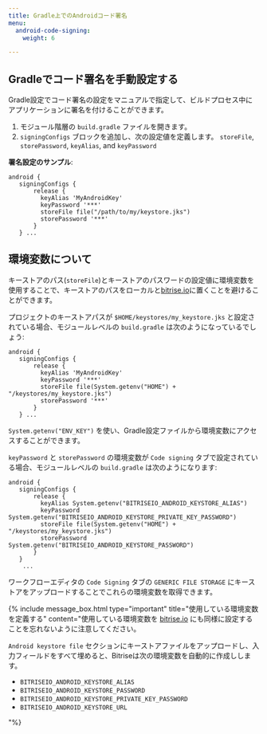 ```yaml
---
title: Gradle上でのAndroidコード署名
menu:
  android-code-signing:
    weight: 6

---
```

## Gradleでコード署名を手動設定する

Gradle設定でコード署名の設定をマニュアルで指定して、ビルドプロセス中にアプリケーションに署名を付けることができます。

1. モジュール階層の `build.gradle` ファイルを開きます。
2. `signingConfigs` ブロックを追加し、次の設定値を定義します。
   `storeFile`, `storePassword`, `keyAlias`, and `keyPassword`

**署名設定のサンプル**:

    android {
       signingConfigs {
       	   release {
           	 keyAlias 'MyAndroidKey'
             keyPassword '***'
             storeFile file("/path/to/my/keystore.jks")
             storePassword '***'
           }
       } ...

## 環境変数について

キーストアのパス(`storeFile`)とキーストアのパスワードの設定値に環境変数を使用することで、キーストアのパスをローカルと[bitrise.io](https://www.bitrise.io)に置くことを避けることができます。

プロジェクトのキーストアパスが `$HOME/keystores/my_keystore.jks` と設定されている場合、モジュールレベルの `build.gradle` は次のようになっているでしょう:

    android {
       signingConfigs {
       	   release {
           	 keyAlias 'MyAndroidKey'
             keyPassword '***'
             storeFile file(System.getenv("HOME") + "/keystores/my_keystore.jks")
             storePassword '***'
           }
       } ...

`System.getenv("ENV_KEY")` を使い、Gradle設定ファイルから環境変数にアクセスすることができます。

`keyPassword` と `storePassword` の環境変数が `Code signing` タブで設定されている場合、モジュールレベルの `build.gradle` は次のようになります:

    android {
       signingConfigs {
           release {
             keyAlias System.getenv("BITRISEIO_ANDROID_KEYSTORE_ALIAS")
             keyPassword System.getenv("BITRISEIO_ANDROID_KEYSTORE_PRIVATE_KEY_PASSWORD")
             storeFile file(System.getenv("HOME") + "/keystores/my_keystore.jks")
             storePassword System.getenv("BITRISEIO_ANDROID_KEYSTORE_PASSWORD")
           }
       }
        ...

ワークフローエディタの `Code Signing` タブの `GENERIC FILE STORAGE` にキーストアをアップロードすることでこれらの環境変数を取得できます。

{% include message_box.html type="important" title="使用している環境変数を定義する" content="使用している環境変数を [bitrise.io](https://www.bitrise.io) にも同様に設定することを忘れないように注意してください。

`Android keystore file` セクションにキーストアファイルをアップロードし、入力フィールドをすべて埋めると、Bitriseは次の環境変数を自動的に作成しします。

* `BITRISEIO_ANDROID_KEYSTORE_ALIAS`
* `BITRISEIO_ANDROID_KEYSTORE_PASSWORD`
* `BITRISEIO_ANDROID_KEYSTORE_PRIVATE_KEY_PASSWORD`
* `BITRISEIO_ANDROID_KEYSTORE_URL`

"%}